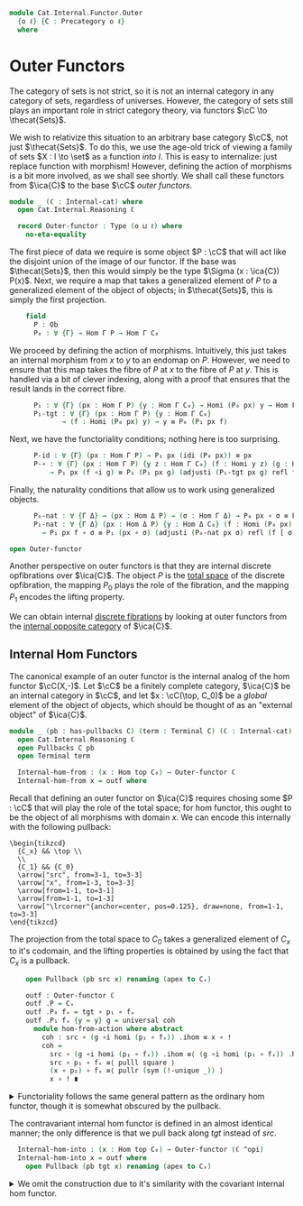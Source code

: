 <!--
```agda
open import Cat.Diagram.Pullback
open import Cat.Diagram.Terminal
open import Cat.Prelude

open import Cat.Internal.Opposite

import Cat.Reasoning
import Cat.Internal.Base
import Cat.Internal.Reasoning
```
-->

```agda
module Cat.Internal.Functor.Outer
  {o ℓ} {C : Precategory o ℓ}
  where
```

<!--
```agda
open import Cat.Reasoning C
open import Cat.Internal.Base C
open Internal-hom
```
-->

# Outer Functors

The category of sets is not strict, so it is not an internal category in
any category of sets, regardless of universes. However, the category of
sets still plays an important role in strict category theory, via functors
$\cC \to \thecat{Sets}$.

We wish to relativize this situation to an arbitrary base category $\cC$,
not just $\thecat{Sets}$. To do this, we use the age-old trick of viewing
a family of sets $X : I \to \set$ as a function *into* $I$. This is
easy to internalize: just replace function with morphism! However,
defining the action of morphisms is a bit more involved, as we shall see
shortly. We shall call these functors from $\ica{C}$ to the base $\cC$
*outer functors*.

```agda
module _ (ℂ : Internal-cat) where
  open Cat.Internal.Reasoning ℂ

  record Outer-functor : Type (o ⊔ ℓ) where
    no-eta-equality
```

The first piece of data we require is some object $P : \cC$ that will act
like the disjoint union of the image of our functor. If the base was
$\thecat{Sets}$, then this would simply be the type
$\Sigma (x : \ica{C}) P(x)$. Next, we require a map that takes a
generalized element of $P$ to a generalized element of the object of
objects; in $\thecat{Sets}$, this is simply the first projection.

```agda
    field
      P : Ob
      P₀ : ∀ {Γ} → Hom Γ P → Hom Γ C₀
```

We proceed by defining the action of morphisms. Intuitively, this just
takes an internal morphism from $x$ to $y$ to an endomap on $P$.
However, we need to ensure that this map takes the fibre of $P$ at
$x$ to the fibre of $P$ at $y$. This is handled via a bit of clever
indexing, along with a proof that ensures that the result lands in the
correct fibre.

```agda
      P₁ : ∀ {Γ} (px : Hom Γ P) {y : Hom Γ C₀} → Homi (P₀ px) y → Hom Γ P
      P₁-tgt : ∀ {Γ} (px : Hom Γ P) {y : Hom Γ C₀}
             → (f : Homi (P₀ px) y) → y ≡ P₀ (P₁ px f)
```

Next, we have the functoriality conditions; nothing here is too surprising.

```agda
      P-id : ∀ {Γ} (px : Hom Γ P) → P₁ px (idi (P₀ px)) ≡ px
      P-∘ : ∀ {Γ} (px : Hom Γ P) {y z : Hom Γ C₀} (f : Homi y z) (g : Homi (P₀ px) y)
          → P₁ px (f ∘i g) ≡ P₁ (P₁ px g) (adjusti (P₁-tgt px g) refl f)
```

Finally, the naturality conditions that allow us to work using
generalized objects.

```agda
      P₀-nat : ∀ {Γ Δ} → (px : Hom Δ P) → (σ : Hom Γ Δ) → P₀ px ∘ σ ≡ P₀ (px ∘ σ)
      P₁-nat : ∀ {Γ Δ} (px : Hom Δ P) {y : Hom Δ C₀} (f : Homi (P₀ px) y) (σ : Hom Γ Δ)
        → P₁ px f ∘ σ ≡ P₁ (px ∘ σ) (adjusti (P₀-nat px σ) refl (f [ σ ]))

open Outer-functor
```

Another perspective on outer functors is that they are internal discrete
opfibrations over $\ica{C}$. The object $P$ is the [total space]
of the discrete opfibration, the mapping $P_0$ plays the role of the
fibration, and the mapping $P_1$ encodes the lifting property.

[total space]: Cat.Displayed.Total.html

We can obtain internal [discrete fibrations] by looking at outer functors
from the [internal opposite category] of $\ica{C}$.

[discrete fibrations]: Cat.Displayed.Cartesian.Discrete.html
[internal opposite category]: Cat.Internal.Opposite.html

<!-- [TODO: Reed M, 28/04/2023]
Link to the page on discrete opfibrations when it is written!
-->

## Internal Hom Functors

The canonical example of an outer functor is the internal analog of the
hom functor $\cC(X,-)$. Let $\cC$ be a finitely complete category,
$\ica{C}$ be an internal category in $\cC$, and let $x : \cC(\top, C_0)$
be a *global* element of the object of objects, which should be thought
of as an "external object" of $\ica{C}$.

```agda
module _ (pb : has-pullbacks C) (term : Terminal C) (ℂ : Internal-cat) where
  open Cat.Internal.Reasoning ℂ
  open Pullbacks C pb
  open Terminal term

  Internal-hom-from : (x : Hom top C₀) → Outer-functor ℂ
  Internal-hom-from x = outf where
```

Recall that defining an outer functor on $\ica{C}$ requires chosing
some $P : \cC$ that will play the role of the total space; for
hom functor, this ought to be the object of all morphisms with domain
$x$. We can encode this internally with the following pullback:

~~~{.quiver}
\begin{tikzcd}
  {C_x} && \top \\
  \\
  {C_1} && {C_0}
  \arrow["src", from=3-1, to=3-3]
  \arrow["x", from=1-3, to=3-3]
  \arrow[from=1-1, to=3-1]
  \arrow[from=1-1, to=1-3]
  \arrow["\lrcorner"{anchor=center, pos=0.125}, draw=none, from=1-1, to=3-3]
\end{tikzcd}
~~~

The projection from the total space to $C_0$ takes a generalized element
of $C_x$ to it's codomain, and the lifting properties is obtained by
using the fact that $C_x$ is a pullback.

```agda
    open Pullback (pb src x) renaming (apex to Cₓ)

    outf : Outer-functor ℂ
    outf .P = Cₓ
    outf .P₀ fₓ = tgt ∘ p₁ ∘ fₓ
    outf .P₁ fₓ {y = y} g = universal coh
      module hom-from-action where abstract
        coh : src ∘ (g ∘i homi (p₁ ∘ fₓ)) .ihom ≡ x ∘ !
        coh =
          src ∘ (g ∘i homi (p₁ ∘ fₓ)) .ihom ≡⟨ (g ∘i homi (p₁ ∘ fₓ)) .has-src ⟩
          src ∘ p₁ ∘ fₓ ≡⟨ pulll square ⟩
          (x ∘ p₂) ∘ fₓ ≡⟨ pullr (sym (!-unique _)) ⟩
          x ∘ ! ∎
```

<details>
<summary>Functoriality follows the same general pattern as the ordinary
hom functor, though it is somewhat obscured by the pullback.
</summary>

```agda
    outf .P₁-tgt fₓ {y = y} g = tgt-coh where abstract
      tgt-coh : y ≡ tgt ∘ p₁ ∘ universal (hom-from-action.coh fₓ g)
      tgt-coh =
        y                                 ≡˘⟨ (g ∘i homi (p₁ ∘ fₓ)) .has-tgt ⟩
        tgt ∘ (g ∘i homi (p₁ ∘ fₓ)) .ihom ≡˘⟨ ap (tgt ∘_) p₁∘universal ⟩
        tgt ∘ p₁ ∘ universal _            ∎
    outf .P-id fₓ =
      sym $ unique (sym (ap ihom (idli _))) (sym (!-unique _))
    outf .P-∘ fₓ g h =
      unique
        (p₁∘universal
        ∙ ap ihom (sym $ associ _ _ _)
        ∙ ∘i-ihom
            (sym (ap (src ∘_) p₁∘universal ∙ (h ∘i homi (p₁ ∘ fₓ)) .has-src))
            (sym (ap (tgt ∘_) p₁∘universal ∙ (h ∘i homi (p₁ ∘ fₓ)) .has-tgt))
            refl refl (sym p₁∘universal))
        p₂∘universal
    outf .P₀-nat fₓ σ =
      sym (assoc _ _ _)
      ∙ ap (tgt ∘_) (sym (assoc _ _ _))
    outf .P₁-nat fₓ g σ =
      unique
        (pulll p₁∘universal
         ∙ ap ihom (∘i-nat g (homi (p₁ ∘ fₓ)) σ)
         ∙ ∘i-ihom
             (sym (assoc _ _ _) ∙ ap (src ∘_) (sym (assoc _ _ _)))
             (sym (assoc _ _ _) ∙ ap (tgt ∘_) (sym (assoc _ _ _)))
             refl refl (sym (assoc _ _ _)))
        (sym (!-unique _))
```
</details>

The contravariant internal hom functor is defined in an almost identical
manner; the only difference is that we pull back along $tgt$ instead of
$src$.

```agda
  Internal-hom-into : (x : Hom top C₀) → Outer-functor (ℂ ^opi)
  Internal-hom-into x = outf where
    open Pullback (pb tgt x) renaming (apex to Cₓ)
```

<details>
<summary>We omit the construction due to it's similarity with the
covariant internal hom functor.
</summary>

```agda
    outf : Outer-functor (ℂ ^opi)
    outf .P = Cₓ
    outf .P₀ fₓ = src ∘ p₁ ∘ fₓ
    outf .P₁ fₓ g = universal coh
      module hom-into-action where abstract
        coh : tgt ∘ (homi (p₁ ∘ fₓ) ∘i op-ihom g) .ihom ≡ x ∘ !
        coh =
          tgt ∘ (homi (p₁ ∘ fₓ) ∘i op-ihom g) .ihom ≡⟨ (homi (p₁ ∘ fₓ) ∘i op-ihom g) .has-tgt ⟩
          tgt ∘ p₁ ∘ fₓ ≡⟨ pulll square ⟩
          (x ∘ p₂) ∘ fₓ ≡⟨ pullr (sym (!-unique _)) ⟩
          x ∘ ! ∎
    outf .P₁-tgt fₓ {y} g = src-coh where abstract
      src-coh : y ≡ src ∘ p₁ ∘ universal (hom-into-action.coh fₓ g)
      src-coh =
        sym (ap (src ∘_) p₁∘universal
        ∙ (homi (p₁ ∘ fₓ) ∘i op-ihom g) .has-src)
    outf .P-id fₓ =
      sym $ unique (sym (ap ihom (idri _))) (sym (!-unique _))
    outf .P-∘ fₓ g h =
      unique
        (p₁∘universal
         ∙ ap ihom (associ _ _ _)
         ∙ ∘i-ihom refl
             (sym (ap (src ∘_) p₁∘universal ∙ (homi (p₁ ∘ fₓ) ∘i op-ihom h) .has-src))
             (sym (ap (tgt ∘_) p₁∘universal ∙ (homi (p₁ ∘ fₓ) ∘i op-ihom h) .has-tgt))
             (sym p₁∘universal) refl)
        p₂∘universal
    outf .P₀-nat fₓ σ =
      sym (assoc _ _ _)
      ∙ ap (src ∘_) (sym (assoc _ _ _))
    outf .P₁-nat fₓ g σ =
      unique
        (pulll p₁∘universal
        ∙ ap ihom (∘i-nat _ _ _)
        ∙ ∘i-ihom refl
             (sym (assoc _ _ _) ∙ ap (src ∘_) (sym (assoc _ _ _)))
             (sym (assoc _ _ _) ∙ ap (tgt ∘_) (sym (assoc _ _ _)))
             (sym (assoc _ _ _)) refl)
        (sym (!-unique _))
```
</details>
